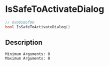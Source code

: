 # IsSafeToActivateDialog
```c
// 0x00586f90
bool IsSafeToActivateDialog()
```
## Description
```
Minimum Arguments: 0
Maximum Arguments: 0
```
